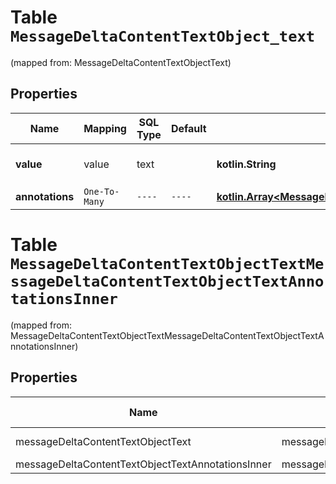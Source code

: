 
# Table `MessageDeltaContentTextObject_text`
(mapped from: MessageDeltaContentTextObjectText)

## Properties
Name | Mapping | SQL Type | Default | Type | Description | Notes
---- | ------- | -------- | ------- | ---- | ----------- | -----
**value** | value | text |  | **kotlin.String** | The data that makes up the text. |  [optional]
**annotations** | `One-To-Many` | `----` | `----`  | [**kotlin.Array&lt;MessageDeltaContentTextObjectTextAnnotationsInner&gt;**](MessageDeltaContentTextObjectTextAnnotationsInner.md) |  |  [optional]



# **Table `MessageDeltaContentTextObjectTextMessageDeltaContentTextObjectTextAnnotationsInner`**
(mapped from: MessageDeltaContentTextObjectTextMessageDeltaContentTextObjectTextAnnotationsInner)

## Properties
Name | Mapping | SQL Type | Default | Type | Description | Notes
---- | ------- | -------- | ------- | ---- | ----------- | -----
messageDeltaContentTextObjectText | messageDeltaContentTextObjectText | long | | kotlin.Long | Primary Key | *one*
messageDeltaContentTextObjectTextAnnotationsInner | messageDeltaContentTextObjectTextAnnotationsInner | long | | kotlin.Long | Foreign Key | *many*




